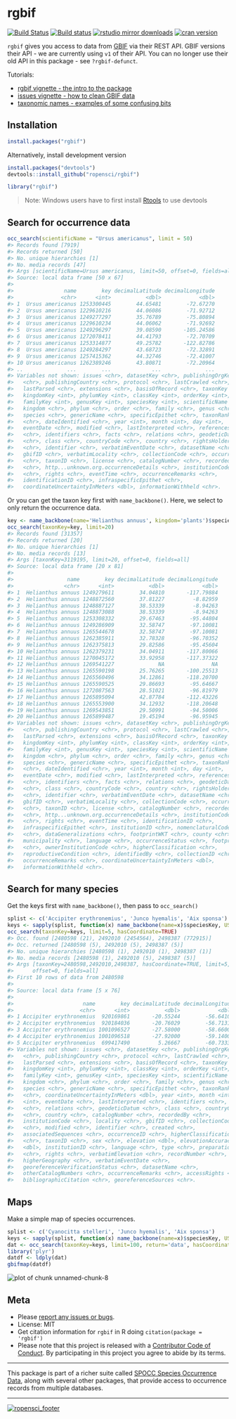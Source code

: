 rgbif
=====



[![Build Status](https://api.travis-ci.org/ropensci/rgbif.png?branch=master)](https://travis-ci.org/ropensci/rgbif)
[![Build status](https://ci.appveyor.com/api/projects/status/jili6du1ssi4ktbg/branch/master)](https://ci.appveyor.com/project/sckott/rgbif/branch/master)
[![rstudio mirror downloads](http://cranlogs.r-pkg.org/badges/rgbif)](https://github.com/metacran/cranlogs.app)
[![cran version](http://www.r-pkg.org/badges/version/rgbif)](https://cran.r-project.org/package=rgbif)

`rgbif` gives you access to data from [GBIF](http://www.gbif.org/) via their REST API. GBIF versions their API - we are currently using `v1` of their API. You can no longer use their old API in this package - see `?rgbif-defunct`.

Tutorials:

* [rgbif vignette - the intro to the package](vignettes/rgbif_vignette.Rmd)
* [issues vignette - how to clean GBIF data](vignettes/issues_vignette.Rmd)
* [taxonomic names - examples of some confusing bits](vignettes/taxonomic_names.Rmd)

## Installation


```r
install.packages("rgbif")
```

Alternatively, install development version


```r
install.packages("devtools")
devtools::install_github("ropensci/rgbif")
```


```r
library("rgbif")
```

> Note: Windows users have to first install [Rtools](http://cran.r-project.org/bin/windows/Rtools/) to use devtools

## Search for occurrence data


```r
occ_search(scientificName = "Ursus americanus", limit = 50)
#> Records found [7919] 
#> Records returned [50] 
#> No. unique hierarchies [1] 
#> No. media records [47] 
#> Args [scientificName=Ursus americanus, limit=50, offset=0, fields=all] 
#> Source: local data frame [50 x 67]
#> 
#>                name        key decimalLatitude decimalLongitude
#>               <chr>      <int>           <dbl>            <dbl>
#> 1  Ursus americanus 1253300445        44.65481        -72.67270
#> 2  Ursus americanus 1229610216        44.06086        -71.92712
#> 3  Ursus americanus 1249277297        35.76789        -75.80894
#> 4  Ursus americanus 1229610234        44.06062        -71.92692
#> 5  Ursus americanus 1249296297        39.08590       -105.24586
#> 6  Ursus americanus 1272078411        44.41793        -72.70709
#> 7  Ursus americanus 1253314877        49.25782       -122.82786
#> 8  Ursus americanus 1249284297        43.68723        -72.32891
#> 9  Ursus americanus 1257415362        44.32746        -72.41007
#> 10 Ursus americanus 1262389246        43.80871        -72.20964
#> ..              ...        ...             ...              ...
#> Variables not shown: issues <chr>, datasetKey <chr>, publishingOrgKey
#>   <chr>, publishingCountry <chr>, protocol <chr>, lastCrawled <chr>,
#>   lastParsed <chr>, extensions <chr>, basisOfRecord <chr>, taxonKey <int>,
#>   kingdomKey <int>, phylumKey <int>, classKey <int>, orderKey <int>,
#>   familyKey <int>, genusKey <int>, speciesKey <int>, scientificName <chr>,
#>   kingdom <chr>, phylum <chr>, order <chr>, family <chr>, genus <chr>,
#>   species <chr>, genericName <chr>, specificEpithet <chr>, taxonRank
#>   <chr>, dateIdentified <chr>, year <int>, month <int>, day <int>,
#>   eventDate <chr>, modified <chr>, lastInterpreted <chr>, references
#>   <chr>, identifiers <chr>, facts <chr>, relations <chr>, geodeticDatum
#>   <chr>, class <chr>, countryCode <chr>, country <chr>, rightsHolder
#>   <chr>, identifier <chr>, verbatimEventDate <chr>, datasetName <chr>,
#>   gbifID <chr>, verbatimLocality <chr>, collectionCode <chr>, occurrenceID
#>   <chr>, taxonID <chr>, license <chr>, catalogNumber <chr>, recordedBy
#>   <chr>, http...unknown.org.occurrenceDetails <chr>, institutionCode
#>   <chr>, rights <chr>, eventTime <chr>, occurrenceRemarks <chr>,
#>   identificationID <chr>, infraspecificEpithet <chr>,
#>   coordinateUncertaintyInMeters <dbl>, informationWithheld <chr>.
```

Or you can get the taxon key first with `name_backbone()`. Here, we select to only return the occurrence data.


```r
key <- name_backbone(name='Helianthus annuus', kingdom='plants')$speciesKey
occ_search(taxonKey=key, limit=20)
#> Records found [31357] 
#> Records returned [20] 
#> No. unique hierarchies [1] 
#> No. media records [13] 
#> Args [taxonKey=3119195, limit=20, offset=0, fields=all] 
#> Source: local data frame [20 x 81]
#> 
#>                 name        key decimalLatitude decimalLongitude
#>                <chr>      <int>           <dbl>            <dbl>
#> 1  Helianthus annuus 1249279611        34.04810       -117.79884
#> 2  Helianthus annuus 1248872560        37.81227         -8.82959
#> 3  Helianthus annuus 1248887127        38.53339         -8.94263
#> 4  Helianthus annuus 1248873088        38.53339         -8.94263
#> 5  Helianthus annuus 1253308332        29.67463        -95.44804
#> 6  Helianthus annuus 1249286909        32.58747        -97.10081
#> 7  Helianthus annuus 1265544678        32.58747        -97.10081
#> 8  Helianthus annuus 1262385911        32.78328        -96.70352
#> 9  Helianthus annuus 1262375813        29.82586        -95.45604
#> 10 Helianthus annuus 1262379231        34.04911       -117.80066
#> 11 Helianthus annuus 1270045172        33.92958       -117.37322
#> 12 Helianthus annuus 1269541227              NA               NA
#> 13 Helianthus annuus 1265590198        25.76265       -100.25513
#> 14 Helianthus annuus 1265560496        34.12861       -118.20700
#> 15 Helianthus annuus 1265590525        29.86693        -95.64667
#> 16 Helianthus annuus 1272087563        28.51021        -96.81979
#> 17 Helianthus annuus 1265895094        42.87784       -112.43226
#> 18 Helianthus annuus 1265553900        34.12932       -118.20648
#> 19 Helianthus annuus 1269543851        29.50991        -94.50006
#> 20 Helianthus annuus 1265899487        19.45194        -96.95945
#> Variables not shown: issues <chr>, datasetKey <chr>, publishingOrgKey
#>   <chr>, publishingCountry <chr>, protocol <chr>, lastCrawled <chr>,
#>   lastParsed <chr>, extensions <chr>, basisOfRecord <chr>, taxonKey <int>,
#>   kingdomKey <int>, phylumKey <int>, classKey <int>, orderKey <int>,
#>   familyKey <int>, genusKey <int>, speciesKey <int>, scientificName <chr>,
#>   kingdom <chr>, phylum <chr>, order <chr>, family <chr>, genus <chr>,
#>   species <chr>, genericName <chr>, specificEpithet <chr>, taxonRank
#>   <chr>, dateIdentified <chr>, year <int>, month <int>, day <int>,
#>   eventDate <chr>, modified <chr>, lastInterpreted <chr>, references
#>   <chr>, identifiers <chr>, facts <chr>, relations <chr>, geodeticDatum
#>   <chr>, class <chr>, countryCode <chr>, country <chr>, rightsHolder
#>   <chr>, identifier <chr>, verbatimEventDate <chr>, datasetName <chr>,
#>   gbifID <chr>, verbatimLocality <chr>, collectionCode <chr>, occurrenceID
#>   <chr>, taxonID <chr>, license <chr>, catalogNumber <chr>, recordedBy
#>   <chr>, http...unknown.org.occurrenceDetails <chr>, institutionCode
#>   <chr>, rights <chr>, eventTime <chr>, identificationID <chr>,
#>   infraspecificEpithet <chr>, institutionID <chr>, nomenclaturalCode
#>   <chr>, dataGeneralizations <chr>, footprintWKT <chr>, county <chr>,
#>   municipality <chr>, language <chr>, occurrenceStatus <chr>, footprintSRS
#>   <chr>, ownerInstitutionCode <chr>, higherClassification <chr>,
#>   reproductiveCondition <chr>, identifiedBy <chr>, collectionID <chr>,
#>   occurrenceRemarks <chr>, coordinateUncertaintyInMeters <dbl>,
#>   informationWithheld <chr>.
```

## Search for many species

Get the keys first with `name_backbone()`, then pass to `occ_search()`


```r
splist <- c('Accipiter erythronemius', 'Junco hyemalis', 'Aix sponsa')
keys <- sapply(splist, function(x) name_backbone(name=x)$speciesKey, USE.NAMES=FALSE)
occ_search(taxonKey=keys, limit=5, hasCoordinate=TRUE)
#> Occ. found [2480598 (21), 2492010 (2454564), 2498387 (772915)] 
#> Occ. returned [2480598 (5), 2492010 (5), 2498387 (5)] 
#> No. unique hierarchies [2480598 (1), 2492010 (1), 2498387 (1)] 
#> No. media records [2480598 (1), 2492010 (5), 2498387 (5)] 
#> Args [taxonKey=2480598,2492010,2498387, hasCoordinate=TRUE, limit=5,
#>      offset=0, fields=all] 
#> First 10 rows of data from 2480598
#> 
#> Source: local data frame [5 x 76]
#> 
#>                      name        key decimalLatitude decimalLongitude
#>                     <chr>      <int>           <dbl>            <dbl>
#> 1 Accipiter erythronemius  920169861       -20.55244        -56.64104
#> 2 Accipiter erythronemius  920184036       -20.76029        -56.71314
#> 3 Accipiter erythronemius 1001096527       -27.58000        -58.66000
#> 4 Accipiter erythronemius 1001096518       -27.92000        -59.14000
#> 5 Accipiter erythronemius  699417490         5.26667        -60.73333
#> Variables not shown: issues <chr>, datasetKey <chr>, publishingOrgKey
#>   <chr>, publishingCountry <chr>, protocol <chr>, lastCrawled <chr>,
#>   lastParsed <chr>, extensions <chr>, basisOfRecord <chr>, taxonKey <int>,
#>   kingdomKey <int>, phylumKey <int>, classKey <int>, orderKey <int>,
#>   familyKey <int>, genusKey <int>, speciesKey <int>, scientificName <chr>,
#>   kingdom <chr>, phylum <chr>, order <chr>, family <chr>, genus <chr>,
#>   species <chr>, genericName <chr>, specificEpithet <chr>, taxonRank
#>   <chr>, coordinateUncertaintyInMeters <dbl>, year <int>, month <int>, day
#>   <int>, eventDate <chr>, lastInterpreted <chr>, identifiers <chr>, facts
#>   <chr>, relations <chr>, geodeticDatum <chr>, class <chr>, countryCode
#>   <chr>, country <chr>, catalogNumber <chr>, recordedBy <chr>,
#>   institutionCode <chr>, locality <chr>, gbifID <chr>, collectionCode
#>   <chr>, modified <chr>, identifier <chr>, created <chr>,
#>   associatedSequences <chr>, occurrenceID <chr>, higherClassification
#>   <chr>, taxonID <chr>, sex <chr>, elevation <dbl>, elevationAccuracy
#>   <dbl>, institutionID <chr>, language <chr>, type <chr>, preparations
#>   <chr>, rights <chr>, verbatimElevation <chr>, recordNumber <chr>,
#>   higherGeography <chr>, verbatimEventDate <chr>,
#>   georeferenceVerificationStatus <chr>, datasetName <chr>,
#>   otherCatalogNumbers <chr>, occurrenceRemarks <chr>, accessRights <chr>,
#>   bibliographicCitation <chr>, georeferenceSources <chr>.
```

## Maps

Make a simple map of species occurrences.


```r
splist <- c('Cyanocitta stelleri', 'Junco hyemalis', 'Aix sponsa')
keys <- sapply(splist, function(x) name_backbone(name=x)$speciesKey, USE.NAMES=FALSE)
dat <- occ_search(taxonKey=keys, limit=100, return='data', hasCoordinate=TRUE)
library('plyr')
datdf <- ldply(dat)
gbifmap(datdf)
```

![plot of chunk unnamed-chunk-8](inst/assets/img/unnamed-chunk-8-1.png)

## Meta

* Please [report any issues or bugs](https://github.com/ropensci/rgbif/issues).
* License: MIT
* Get citation information for `rgbif` in R doing `citation(package = 'rgbif')`
* Please note that this project is released with a [Contributor Code of Conduct](CONDUCT.md). By participating in this project you agree to abide by its terms.

- - -

This package is part of a richer suite called [SPOCC Species Occurrence Data](https://github.com/ropensci/spocc), along with several other packages, that provide access to occurrence records from multiple databases.

- - -

[![ropensci_footer](http://ropensci.org/public_images/github_footer.png)](http://ropensci.org)
